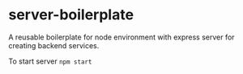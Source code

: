 # server-boilerplate
A reusable boilerplate for node environment with express server for creating backend services.

To start server ``` npm start ``` 
